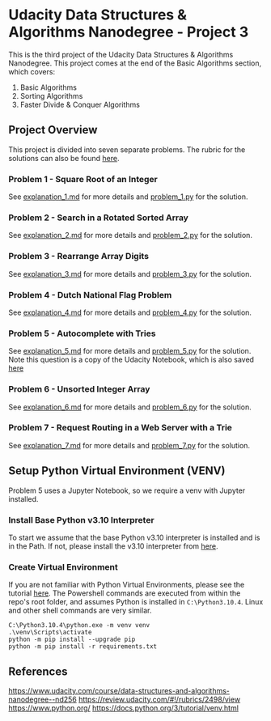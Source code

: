 # Udacity Data Structures & Algorithms Nanodegree - Project 3
This is the third project of the Udacity Data Structures & Algorithms Nanodegree. This project comes at the end of the 
Basic Algorithms section, which covers:
1. Basic Algorithms
2. Sorting Algorithms 
3. Faster Divide & Conquer Algorithms

## Project Overview
This project is divided into seven separate problems. The rubric for the solutions can also be found [here](https://review.udacity.com/#!/rubrics/2498/view).

### Problem 1 - Square Root of an Integer
See [explanation_1.md](explanation_1.md) for more details and [problem_1.py](problem_1.py) for the solution. 

### Problem 2 - Search in a Rotated Sorted Array
See [explanation_2.md](explanation_2.md) for more details and [problem_2.py](problem_2.py) for the solution. 

### Problem 3 - Rearrange Array Digits
See [explanation_3.md](explanation_3.md) for more details and [problem_3.py](problem_3.py) for the solution. 

### Problem 4 - Dutch National Flag Problem
See [explanation_4.md](explanation_4.md) for more details and [problem_4.py](problem_4.py) for the solution. 

### Problem 5 - Autocomplete with Tries
See [explanation_5.md](explanation_5.md) for more details and [problem_5.py](problem_5.py) for the solution. Note this 
question is a copy of the Udacity Notebook, which is also saved [here](Trie.ipynb)   

### Problem 6 - Unsorted Integer Array
See [explanation_6.md](explanation_6.md) for more details and [problem_6.py](problem_6.py) for the solution. 

### Problem 7 - Request Routing in a Web Server with a Trie
See [explanation_7.md](explanation_7.md) for more details and [problem_7.py](problem_7.py) for the solution. 

## Setup Python Virtual Environment (VENV)
Problem 5 uses a Jupyter Notebook, so we require a venv with Jupyter installed.

### Install Base Python v3.10 Interpreter
To start we assume that the base Python v3.10 interpreter is installed and is in the Path. If not, please install the 
v3.10 interpreter from [here](https://www.python.org/).   

### Create Virtual Environment
If you are not familiar with Python Virtual Environments, please see the tutorial [here](https://docs.python.org/3/tutorial/venv.html). 
The Powershell commands are executed from within the repo's root folder, and assumes Python is installed in 
`C:\Python3.10.4`.  Linux and other shell commands are very similar.
```shell
C:\Python3.10.4\python.exe -m venv venv
.\venv\Scripts\activate
python -m pip install --upgrade pip
python -m pip install -r requirements.txt
```

## References
https://www.udacity.com/course/data-structures-and-algorithms-nanodegree--nd256
https://review.udacity.com/#!/rubrics/2498/view
https://www.python.org/
https://docs.python.org/3/tutorial/venv.html
